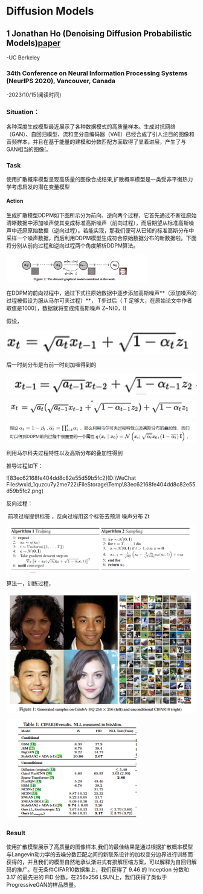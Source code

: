# Diffusion Models 

## 1 Jonathan Ho (Denoising Diffusion Probabilistic Models)[paper](images/ddpm.pdf)
-UC Berkeley 

### 34th Conference on Neural Information Processing Systems (NeurIPS 2020), Vancouver, Canada
-2023/10/15(阅读时间)

### Situation：
各种深度生成模型最近展示了各种数据模式的高质量样本。生成对抗网络（GAN）、自回归模型、流和变分自编码器（VAE）已经合成了引人注目的图像和音频样本，并且在基于能量的建模和分数匹配方面取得了显着进展，产生了与GAN相当的图像[。

### Task
使用扩散概率模型呈现高质量的图像合成结果,扩散概率模型是一类受非平衡热力学考虑启发的潜在变量模型

#### Action 

生成扩散模型DDPM如下图所示分为前向、逆向两个过程，它首先通过不断往原始清晰数据中添加噪声使其变成标准高斯噪声（前向过程），而后期望从标准高斯噪声中还原原始数据（逆向过程）。若能实现，那我们便可从已知的标准高斯分布中采样一个噪声数据，而后利用DDPM模型生成符合原始数据分布的新数据啦。下面将分别从前向过程和逆向过程两个角度解析DDPM算法。

![10.173](images/10.173.png)



在DDPM的前向过程中，通过下式往原始数据中逐步添加高斯噪声**（添加噪声的过程被假设为服从马尔可夫过程）**， T步过后（ T 足够大，在原始论文中作者取值是1000），数据就将变成纯高斯噪声 Z~N(0，I)

 

   假设，

![10174](images/10174.png)

后一时刻分布是有前一时刻加噪得到的



![10176](images/10176.png)

![10177](images/10177.png)

![10175](images/10175.png)

利用马尔科夫过程特性以及高斯分布的叠加性得到

推导过程如下：

![83ec62168fe404dd8c82e55d59b5fc2](D:\WeChat Files\wxid_1quzcu7y2me722\FileStorage\Temp\83ec62168fe404dd8c82e55d59b5fc2.png)



反向过程： 

​                                  前项过程提供标签 ，反向过程用这个标签去预测 噪声分布 Zt 

![10.172](images/10.172.png)

算法一，训练过程，

![10.17](images/10.17.png)

![10.171](images/10.171.png)

### Result

使用扩散模型展示了高质量的图像样本,我们的最佳结果是通过根据扩散概率模型与Langevin动力学的去噪分数匹配之间的新联系设计的加权变分边界进行训练而获得的，并且我们的模型自然地承认渐进式有损解压缩方案，可以解释为自回归解码的推广。在无条件CIFAR10数据集上，我们获得了 9.46 的 Inception 分数和 3.17 的最先进的 FID 分数。在256x256 LSUN上，我们获得了类似于ProgressiveGAN的样品质量。
